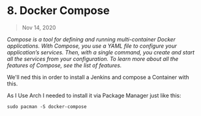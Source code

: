 # 8. Docker Compose

> Nov 14, 2020

*Compose is a tool for defining and running multi-container Docker applications. With Compose, you use a YAML file to configure your application’s services. Then, with a single command, you create and start all the services from your configuration. To learn more about all the features of Compose, see the list of features.*

We'll ned this in order to install a Jenkins and compose a Container with this.

As I Use Arch I needed to install it via Package Manager just like this:

```shell
sudo pacman -S docker-compose
``` 